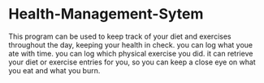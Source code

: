 # Health-Management-Sytem
This program can be used to keep track of your diet and exercises throughout the day, keeping your health in check.
you can log what youe ate with time.
you can log which physical exercise you did.
it can retrieve your diet or exercise entries for you, so you can keep a close eye on what you eat and what you burn.
